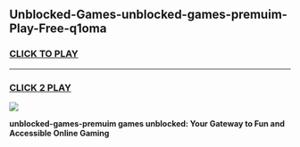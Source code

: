 
## Unblocked-Games-unblocked-games-premuim-Play-Free-q1oma
<h3>
<a href="https://premium76.site?title=unblocked-games-premuim&ref=24M">CLICK TO PLAY</a></h3>
<hr>

<h3>
<a href="https://premium76.site?title=unblocked-games-premuim&ref=24M">CLICK 2 PLAY</a>
  
</h3>

<a href="https://premium76.site?title=unblocked-games-premuim&ref=24M"><img src="https://clearcache.store/games.png"></a>


**unblocked-games-premuim games unblocked: Your Gateway to Fun and Accessible Online Gaming**
